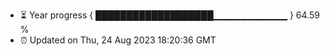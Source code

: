 - ⏳ Year progress { ███████████████████▁▁▁▁▁▁▁▁▁▁▁ } 64.59 %
- ⏰ Updated on Thu, 24 Aug 2023 18:20:36 GMT

